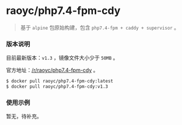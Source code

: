 # raoyc/php7.4-fpm-cdy

>   基于 `alpine` 包原始构建，包含 `php7.4-fpm + caddy + supervisor` 。

### 版本说明

目前最新版本：`v1.3` ，镜像文件大小少于 `50MB` 。

官方地址：[/r/raoyc/php7.4-fpm-cdy](https://hub.docker.com/r/raoyc/php7.4-fpm-cdy) 。

```bash
$ docker pull raoyc/php7.4-fpm-cdy:latest
$ docker pull raoyc/php7.4-fpm-cdy:v1.3
```

### 使用示例

暂无，待补充。
